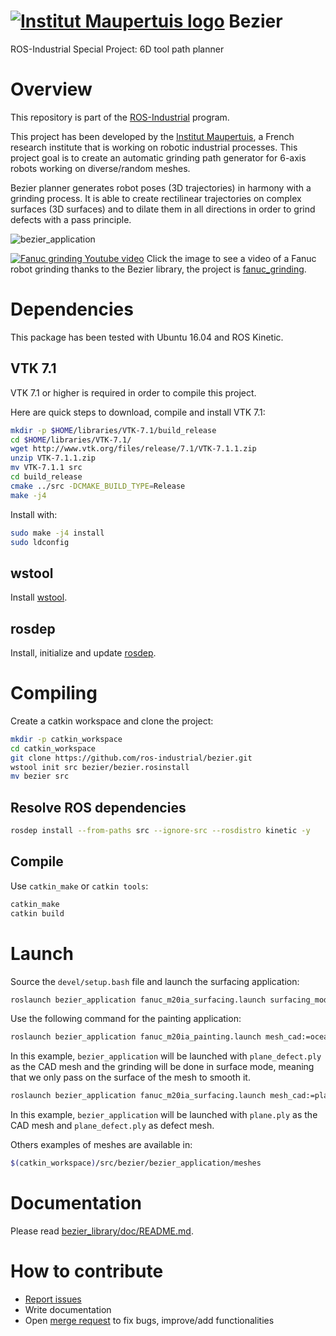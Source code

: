  [![Institut Maupertuis logo](https://avatars1.githubusercontent.com/u/12760694?v=3&s=80)](http://www.institutmaupertuis.fr) Bezier
===

ROS-Industrial Special Project: 6D tool path planner

# Overview
This repository is part of the [ROS-Industrial](http://wiki.ros.org/Industrial) program.

This project has been developed by the [Institut Maupertuis](http://www.institutmaupertuis.fr), a French research institute that is working on robotic industrial processes.
This project goal is to create an automatic grinding path generator for 6-axis robots working on diverse/random meshes.

Bezier planner generates robot poses (3D trajectories) in harmony with a grinding process.
It is able to create rectilinear trajectories on complex surfaces (3D surfaces) and to dilate them in all directions in order to grind defects with a pass principle.

![bezier_application](bezier_library/doc/bezier_application.png)

[![Fanuc grinding Youtube video](https://github.com/InstitutMaupertuis/fanuc_grinding/raw/indigo-devel/documentation/fanuc_grinding.jpg)](https://www.youtube.com/watch?v=aLp8zxx1PnU)
Click the image to see a video of a Fanuc robot grinding thanks to the Bezier library, the project is [fanuc_grinding](https://github.com/InstitutMaupertuis/fanuc_grinding).

# Dependencies
This package has been tested with Ubuntu 16.04 and ROS Kinetic.

## VTK 7.1
VTK 7.1 or higher is required in order to compile this project.

Here are quick steps to download, compile and install VTK 7.1:

```bash
mkdir -p $HOME/libraries/VTK-7.1/build_release
cd $HOME/libraries/VTK-7.1/
wget http://www.vtk.org/files/release/7.1/VTK-7.1.1.zip
unzip VTK-7.1.1.zip
mv VTK-7.1.1 src
cd build_release
cmake ../src -DCMAKE_BUILD_TYPE=Release
make -j4
```

Install with:
```bash
sudo make -j4 install
sudo ldconfig
```

## wstool
Install [wstool](wiki.ros.org/wstool).

## rosdep
Install, initialize and update [rosdep](http://wiki.ros.org/rosdep).

# Compiling
Create a catkin workspace and clone the project:

```bash
mkdir -p catkin_workspace
cd catkin_workspace
git clone https://github.com/ros-industrial/bezier.git
wstool init src bezier/bezier.rosinstall
mv bezier src
```

## Resolve ROS dependencies
```bash
rosdep install --from-paths src --ignore-src --rosdistro kinetic -y
```

## Compile
Use `catkin_make` or `catkin tools`:

```bash
catkin_make
catkin build
```

# Launch
Source the `devel/setup.bash` file and launch the surfacing application:
```bash
roslaunch bezier_application fanuc_m20ia_surfacing.launch surfacing_mode:=true mesh_cad:=plane/plane_defect.ply
```
Use the following command for the painting application:
```bash
roslaunch bezier_application fanuc_m20ia_painting.launch mesh_cad:=ocean/ocean.ply
```

In this example, `bezier_application` will be launched with `plane_defect.ply` as the CAD mesh and the grinding will be done in surface mode, meaning that we only pass on the surface of the mesh to smooth it.

```bash
roslaunch bezier_application fanuc_m20ia_surfacing.launch mesh_cad:=plane/plane.ply mesh_defect:=plane/plane_defect.ply
```

In this example, `bezier_application` will be launched with `plane.ply` as the CAD mesh and `plane_defect.ply` as defect mesh.

Others examples of meshes are available in:
```bash
$(catkin_workspace)/src/bezier/bezier_application/meshes
```

# Documentation
Please read [bezier_library/doc/README.md](bezier_library/doc/README.md).

# How to contribute
- [Report issues](https://github.com/ros-industrial-consortium/bezier/issues)
- Write documentation
- Open [merge request](https://github.com/ros-industrial-consortium/bezier/pulls/) to fix bugs, improve/add functionalities
